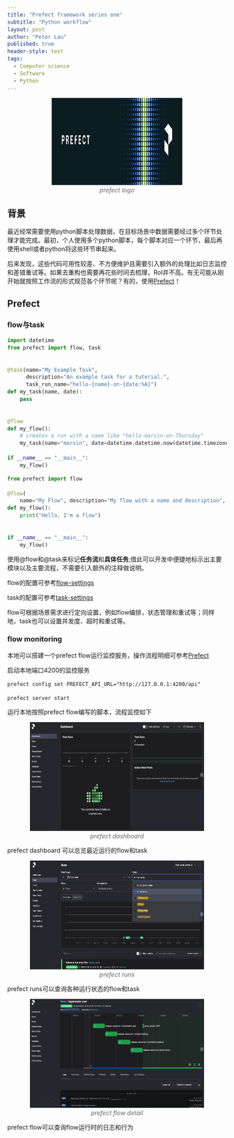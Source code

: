 ```yaml
---
title: "Prefect framework series one"
subtitle: "Python workflow"
layout: post
author: "Peter Lau"
published: true
header-style: text
tags:
  - Computer science
  - Software
  - Python
---
```



<figure style="text-align: center">
    <img class="prefect logo" src="/img/prefect/prefect_logo.png" width="300" height="200">
    <figcaption style="font-style: italic; color: #666;">prefect logo</figcaption>
</figure>


## 背景

最近经常需要使用python脚本处理数据，在目标场景中数据需要经过多个环节处理才能完成。最初，个人使用多个python脚本，每个脚本对应一个环节，最后再使用shell或者python将这些环节串起来。

后来发现，这些代码可用性较差、不方便维护且需要引入额外的处理比如日志监控和差错重试等。如果去重构也需要再花些时间去梳理，RoI并不高。有无可能从刚开始就按照工作流的形式规范各个环节呢？有的，使用[Prefect](https://docs.prefect.io/v3/get-started/index)！



## Prefect

### flow与task

```python
import datetime
from prefect import flow, task


@task(name="My Example Task", 
      description="An example task for a tutorial.",
      task_run_name="hello-{name}-on-{date:%A}")
def my_task(name, date):
    pass


@flow
def my_flow():
    # creates a run with a name like "hello-marvin-on-Thursday"
    my_task(name="marvin", date=datetime.datetime.now(datetime.timezone.utc))

if __name__ == "__main__":
    my_flow()
```


```python
from prefect import flow

@flow(
    name="My Flow", description="My flow with a name and description", log_prints=True)
def my_flow():
    print("Hello, I'm a flow")


if __name__ == "__main__":
    my_flow()
```


使用@flow和@task来标记**任务流**和**具体任务**,借此可以开发中便捷地标示出主要模块以及主要流程，不需要引入额外的注释做说明。

flow的配置可参考[flow-settings](https://docs.prefect.io/v3/develop/write-flows#flow-settings)

task的配置可参考[task-settings](https://docs.prefect.io/v3/develop/write-tasks)

flow可根据场景需求进行定向设置，例如flow编排，状态管理和重试等；同样地，task也可以设置并发度、超时和重试等。

### flow monitoring

本地可以搭建一个prefect flow运行监控服务，操作流程明细可参考[Prefect](https://docs.prefect.io/v3/manage/server/index)

启动本地端口4200的监控服务

```shell
prefect config set PREFECT_API_URL="http://127.0.0.1:4200/api"

prefect server start
```


运行本地按照prefect flow编写的脚本，流程监控如下


<figure style="text-align: center">
    <img class="prefect dashboard" src="/img/prefect/prefect_dashboard_flow_task.png" width="400" height="250">
    <figcaption style="font-style: italic; color: #666;">prefect dashboard</figcaption>
</figure>

prefect dashboard 可以总览最近运行的flow和task


<figure style="text-align: center">
    <img class="prefect runs" src="/img/prefect/prefect_runs.png" width="400" height="250">
    <figcaption style="font-style: italic; color: #666;">prefect runs</figcaption>
</figure>

prefect runs可以查询各种运行状态的flow和task


<figure style="text-align: center">
    <img class="flow detail" src="/img/prefect/prefect_flow_detail.png" width="400" height="250">
    <figcaption style="font-style: italic; color: #666;">prefect flow detail</figcaption>
</figure>

prefect flow可以查询flow运行时的日志和行为
